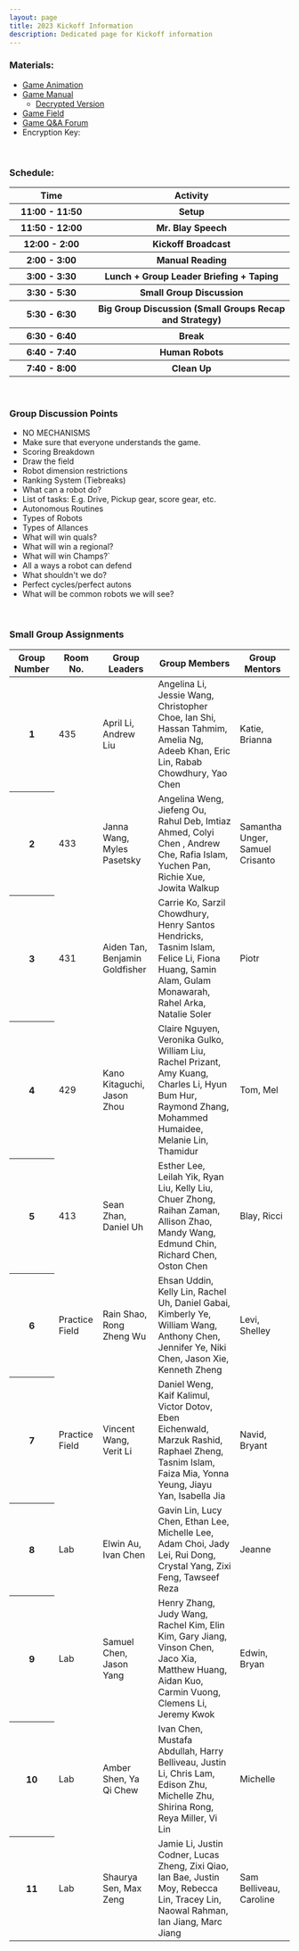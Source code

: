 ```yaml
---
layout: page
title: 2023 Kickoff Information
description: Dedicated page for Kickoff information
---
```


### Materials:
* [Game Animation]()
* [Game Manual]()
  * [Decrypted Version]()
* [Game Field](https://www.firstinspires.org/robotics/frc/playing-field)
* [Game Q&A Forum](https://frc-qa.firstinspires.org/)
* Encryption Key: 

&nbsp;

### Schedule:
<table class="table table-striped">
  <colgroup>
    <col span="1" style="width:30%">
    <col span="1" style="width:70%">
  </colgroup>
  <thead>
    <tr>
      <th scope="col"> Time </th>
      <th scope="col"> Activity </th>
    </tr>
  </thead>
  <tbody>
  <tr>
    <th scope="row" style=""> 11:00 - 11:50  </th>
    <th scope="row"> Setup </th>
  </tr>
  <tr>
    <th scope="row"> 11:50 - 12:00 </th>
    <th scope="row"> Mr. Blay Speech </th>
  </tr>
  <tr>
    <th scope="row"> 12:00 - 2:00 </th>
    <th scope="row"> Kickoff Broadcast </th>
  </tr>
  <tr>
    <th scope="row"> 2:00 - 3:00 </th>
    <th scope="row"> Manual Reading </th>
  </tr>
  <tr>
    <th scope="row"> 3:00 - 3:30 </th>
    <th scope="row"> Lunch + Group Leader Briefing + Taping </th>
  </tr>
  <tr>
    <th scope="row"> 3:30 - 5:30 </th>
    <th scope="row"> Small Group Discussion </th>
  </tr>
  <tr>
    <th scope="row"> 5:30 - 6:30 </th>
    <th scope="row"> Big Group Discussion (Small Groups Recap and Strategy) </th>
  </tr>
  <tr>
    <th scope="row"> 6:30 - 6:40 </th>
    <th scope="row"> Break </th>
  </tr>
  <tr>
    <th scope="row"> 6:40 - 7:40 </th>
    <th scope="row"> Human Robots </th>
  </tr>
  <tr>
    <th scope="row"> 7:40 - 8:00 </th>
    <th scope="row"> Clean Up </th>
  </tr>
  </tbody>
</table>

&nbsp;

### Group Discussion Points
* NO MECHANISMS
* Make sure that everyone understands the game.
* Scoring Breakdown
* Draw the field
* Robot dimension restrictions
* Ranking System (Tiebreaks)
* What can a robot do?
* List of tasks: E.g. Drive, Pickup gear, score gear, etc.
* Autonomous Routines
* Types of Robots
* Types of Allances
* What will win quals?
* What will win a regional?
* What will win Champs?`
* All a ways a robot can defend
* What shouldn't we do?
* Perfect cycles/perfect autons
* What will be common robots we will see?

&nbsp;

### Small Group Assignments

<table class="table table-striped">
  <thead>
    <tr>
      <th scope="col"> Group Number </th>
      <th scope="col"> Room No. </th>
      <th scope="col"> Group Leaders </th>
      <th scope="col"> Group Members </th>
      <th scope="col"> Group Mentors </th>
    </tr>
  </thead>
  <tbody>
  <tr>
    <th scope="row"> 1 </th>
    <td> 435 </td>
    <td> April Li, Andrew Liu </td>
    <td> Angelina Li, Jessie Wang, Christopher Choe, Ian Shi, Hassan Tahmim, Amelia Ng, Adeeb Khan, Eric Lin, Rabab Chowdhury, Yao Chen </td>
    <td> Katie, Brianna </td>
  </tr>
  <tr>
    <th scope="row"> 2 </th>
    <td> 433 </td>
    <td> Janna Wang, Myles Pasetsky </td>
    <td> Angelina Weng, Jiefeng Ou, Rahul Deb, Imtiaz Ahmed, Colyi Chen , Andrew Che, Rafia Islam, Yuchen Pan, Richie Xue, Jowita Walkup </td>
    <td> Samantha Unger, Samuel Crisanto </td>
  </tr>
  <tr>
    <th scope="row"> 3 </th>
    <td> 431 </td>
    <td> Aiden Tan, Benjamin Goldfisher </td>
    <td> Carrie Ko, Sarzil Chowdhury, Henry Santos Hendricks, Tasnim Islam, Felice Li, Fiona Huang, Samin Alam, Gulam Monawarah, Rahel Arka, Natalie Soler </td>
    <td> Piotr </td>
  </tr>
  <tr>
    <th scope="row"> 4 </th>
    <td> 429 </td>
    <td> Kano Kitaguchi, Jason Zhou </td>
    <td> Claire Nguyen, Veronika Gulko, William Liu, Rachel Prizant, Amy Kuang, Charles Li, Hyun Bum Hur, Raymond Zhang, Mohammed Humaidee, Melanie Lin, Thamidur </td>
    <td> Tom, Mel </td>
  </tr>
  <tr>
    <th scope="row"> 5 </th>
    <td> 413 </td>
    <td> Sean Zhan, Daniel Uh </td>
    <td> Esther Lee, Leilah Yik, Ryan Liu, Kelly Liu, Chuer Zhong, Raihan Zaman, Allison Zhao, Mandy Wang, Edmund Chin, Richard Chen, Oston Chen </td>
    <td> Blay, Ricci </td>
  </tr>
  <tr>
    <th scope="row"> 6 </th>
    <td> Practice Field </td>
    <td> Rain Shao, Rong Zheng Wu </td>
    <td> Ehsan Uddin, Kelly Lin, Rachel Uh, Daniel Gabai, Kimberly Ye, William Wang, Anthony Chen, Jennifer Ye, Niki Chen, Jason Xie, Kenneth Zheng </td>
    <td> Levi, Shelley </td>
  </tr>
  <tr>
    <th scope="row"> 7 </th>
    <td> Practice Field </td>
    <td> Vincent Wang, Verit Li </td>
    <td> Daniel Weng, Kaif Kalimul, Victor Dotov, Eben Eichenwald, Marzuk Rashid, Raphael Zheng, Tasnim Islam, Faiza Mia, Yonna Yeung, Jiayu Yan, Isabella Jia </td>
    <td> Navid, Bryant </td>
  </tr>
  <tr>
    <th scope="row"> 8 </th>
    <td> Lab </td>
    <td> Elwin Au, Ivan Chen </td>
    <td> Gavin Lin, Lucy Chen, Ethan Lee, Michelle Lee, Adam Choi, Jady Lei, Rui Dong, Crystal Yang, Zixi Feng, Tawseef Reza </td>
    <td> Jeanne </td>
  </tr>
  <tr>
    <th scope="row"> 9 </th>
    <td> Lab </td>
    <td> Samuel Chen, Jason Yang  </td>
    <td> Henry Zhang, Judy Wang, Rachel Kim, Elin Kim, Gary Jiang, Vinson Chen, Jaco Xia, Matthew Huang, Aidan Kuo, Carmin Vuong, Clemens Li, Jeremy Kwok </td>
    <td> Edwin, Bryan </td>
  </tr>
  <tr>
    <th scope="row"> 10 </th>
    <td> Lab </td>
    <td> Amber Shen, Ya Qi Chew </td>
    <td> Ivan Chen, Mustafa Abdullah, Harry Belliveau, Justin Li, Chris Lam, Edison Zhu, Michelle Zhu, Shirina Rong, Reya Miller, Vi Lin </td>
    <td> Michelle </td>
  </tr>
  <tr>
    <th scope="row"> 11 </th>
    <td> Lab </td>
    <td> Shaurya Sen, Max Zeng </td>
    <td> Jamie Li, Justin Codner, Lucas Zheng, Zixi Qiao, Ian Bae, Justin Moy, Rebecca Lin, Tracey Lin, Naowal Rahman, Ian Jiang, Marc Jiang </td>
    <td> Sam Belliveau, Caroline </td>
  </tr>
  </tbody>
</table>